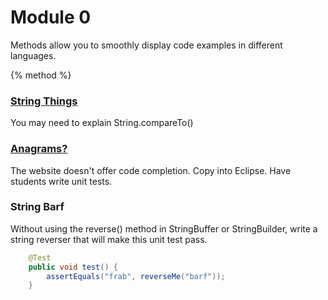 # Module 0

Methods allow you to smoothly display code examples in different languages.

{% method %}
### [String Things](https://docs.google.com/document/d/1wTYZEy2nuZhOnRShg0n-s9EpUx7WZEHQSRftGsQObtY/edit)
You may need to explain String.compareTo()


### [Anagrams?](https://www.hackerrank.com/challenges/java-anagrams)
The website doesn't offer code completion. Copy into Eclipse. Have students write unit tests.

### String Barf
Without using the reverse() method in StringBuffer or StringBuilder, write a string reverser that will make this unit test pass.

```java
	@Test
	public void test() {
		assertEquals("frab", reverseMe("barf"));
	}

```